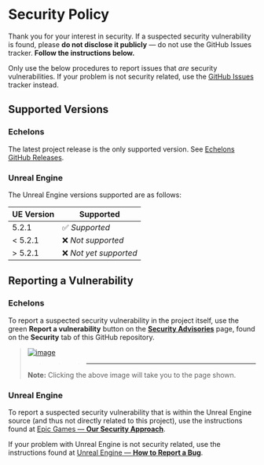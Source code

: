 # Security Policy

Thank you for your interest in security. If a suspected security vulnerability is found, please **do not disclose it publicly** — do not use the GitHub Issues tracker. **Follow the instructions below.**

Only use the below procedures to report issues that *are* security vulnerabilities. If your problem is not security related, use the [GitHub Issues](https://github.com/n8bot/Echelons/issues) tracker instead.

## Supported Versions

### Echelons

The latest project release is the only supported version. See [Echelons GitHub Releases](https://github.com/n8bot/Echelons/releases).


### Unreal Engine

The Unreal Engine versions supported are as follows:

| UE Version | Supported                      |
| ---------- | ------------------------------ |
| 5.2.1      | :white_check_mark: *Supported* |
| < 5.2.1    | :x: *Not supported*            |
| > 5.2.1    | :x: *Not yet supported*        |


## Reporting a Vulnerability

### Echelons

To report a suspected security vulnerability in the project itself, use the green **Report a vulnerability** button on the [**Security Advisories**](https://github.com/n8bot/Echelons/security/advisories) page, found on the **Security** tab of this GitHub repository.

> [![image](https://user-images.githubusercontent.com/22458343/224415576-ceaa5aad-b7a9-4f0d-98e5-997d8325a41c.png)](https://github.com/n8bot/Echelons/security/advisories)
>>>> ---
> **Note:** Clicking the above image will take you to the page shown.


### Unreal Engine

To report a suspected security vulnerability that is within the Unreal Engine source (and thus not directly related to this project), use the instructions found at [Epic Games — **Our Security Approach**](https://www.epicgames.com/site/security).

If your problem with Unreal Engine is not security related, use the instructions found at [Unreal Engine — **How to Report a Bug**](https://www.unrealengine.com/support/report-a-bug).

